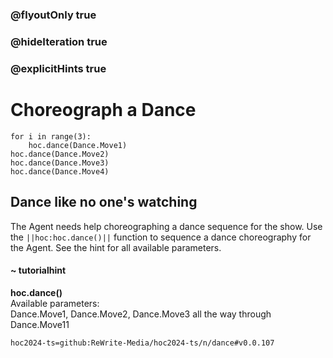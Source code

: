 ### @flyoutOnly true
### @hideIteration true
### @explicitHints true

# Choreograph a Dance

```python-template
for i in range(3):
    hoc.dance(Dance.Move1)
hoc.dance(Dance.Move2)
hoc.dance(Dance.Move3)
hoc.dance(Dance.Move4)
```

## Dance like no one's watching
The Agent needs help choreographing a dance sequence for the show. Use the ``||hoc:hoc.dance()||`` function to sequence a dance choreography for the Agent. See the hint for all available parameters.

#### ~ tutorialhint
**hoc.dance()**  
Available parameters:  
Dance.Move1, Dance.Move2, Dance.Move3 all the way through Dance.Move11


```package
hoc2024-ts=github:ReWrite-Media/hoc2024-ts/n/dance#v0.0.107
```